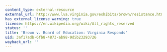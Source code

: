 ```yaml
---
content_type: external-resource
external_url: http://www.lva.virginia.gov/exhibits/brown/resistance.htm
has_external_license_warning: true
license: https://en.wikipedia.org/wiki/All_rights_reserved
status: ''
title: 'Brown v. Board of Education: Virginia Responds'
uid: 3af17adb-6fb8-4873-ab98-9d5b23293726
wayback_url: ''
---
```

